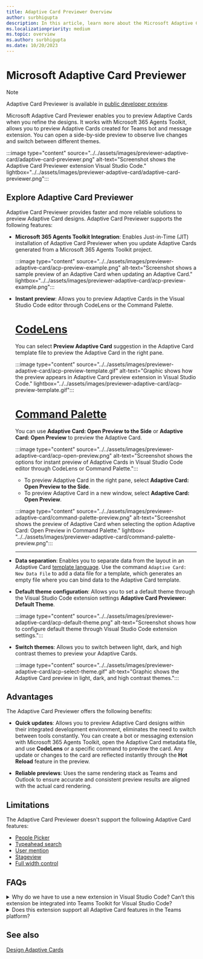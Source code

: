 ```yaml
---
title: Adaptive Card Previewer Overview
author: surbhigupta
description: In this article, learn more about the Microsoft Adaptive Card previewer, features, advantages, and k=limitations of the Adaptive Card Previewer.
ms.localizationpriority: medium
ms.topic: overview
ms.author: surbhigupta
ms.date: 10/20/2023
---
```


# Microsoft Adaptive Card Previewer

> [!NOTE]
> Adaptive Card Previewer is available in [public developer preview](../../resources/dev-preview/developer-preview-intro.md).

Microsoft Adaptive Card Previewer enables you to preview Adaptive Cards when you refine the designs. It works with Microsoft 365 Agents Toolkit, allows you to preview Adaptive Cards created for Teams bot and message extension. You can open a side-by-side preview to observe live changes and switch between different themes.

:::image type="content" source="../../assets/images/previewer-adaptive-card/adaptive-card-previewer.png" alt-text="Screenshot shows the Adaptive Card Previewer extension Visual Studio Code." lightbox="../../assets/images/previewer-adaptive-card/adaptive-card-previewer.png":::

## Explore Adaptive Card Previewer

Adaptive Card Previewer provides faster and more reliable solutions to preview Adaptive Card designs. Adaptive Card Previewer supports the following features:

* **Microsoft 365 Agents Toolkit Integration**: Enables Just-in-Time (JIT) installation of Adaptive Card Previewer when you update Adaptive Cards generated from a Microsoft 365 Agents Toolkit project.

  :::image type="content" source="../../assets/images/previewer-adaptive-card/acp-preview-example.png" alt-text="Screenshot shows a sample preview of an Adaptive Card when updating an Adaptive Card." lightbox="../../assets/images/previewer-adaptive-card/acp-preview-example.png":::

* **Instant preview**: Allows you to preview Adaptive Cards in the Visual Studio Code editor through CodeLens or the Command Palette.

  # [CodeLens](#tab/codelens)

   You can select **Preview Adaptive Card** suggestion in the Adaptive Card template file to preview the Adaptive Card in the right pane.

   :::image type="content" source="../../assets/images/previewer-adaptive-card/acp-preview-template.gif" alt-text="Graphic shows how the preview appears in Adaptive Card preview extension in Visual Studio Code." lightbox="../../assets/images/previewer-adaptive-card/acp-preview-template.gif":::

  # [Command Palette](#tab/command-palette)

   You can use **Adaptive Card: Open Preview to the Side** or **Adaptive Card: Open Preview** to preview the Adaptive Card.

   :::image type="content" source="../../assets/images/previewer-adaptive-card/acp-open-preview.png" alt-text="Screenshot shows the options for instant preview of Adaptive Cards in Visual Studio Code editor through CodeLens or Command Palette.":::

  * To preview Adaptive Card in the right pane, select **Adaptive Card: Open Preview to the Side**.
  * To preview Adaptive Card in a new window, select **Adaptive Card: Open Preview**.

   :::image type="content" source="../../assets/images/previewer-adaptive-card/command-palette-preview.png" alt-text="Screenshot shows the preview of Adaptive Card when selecting the option Adaptive Card: Open Preview in Command Palette." lightbox= "../../assets/images/previewer-adaptive-card/command-palette-preview.png":::

   ---

* **Data separation**: Enables you to separate data from the layout in an Adaptive Card [template language](/adaptive-cards/templating/). Use the command `Adaptive Card: New Data File` to add a data file for a template, which generates an empty file where you can bind data to the Adaptive Card template.

* **Default theme configuration**: Allows you to set a default theme through the Visual Studio Code extension settings **Adaptive Card Previewer: Default Theme**.

  :::image type="content" source="../../assets/images/previewer-adaptive-card/acp-default-theme.png" alt-text="Screenshot shows how to configure default theme through Visual Studio Code extension settings.":::

* **Switch themes**: Allows you to switch between light, dark, and high contrast themes to preview your Adaptive Cards.

  :::image type="content" source="../../assets/images/previewer-adaptive-card/acp-select-theme.gif" alt-text="Graphic shows the Adaptive Card preview in light, dark, and high contrast themes.":::

## Advantages

The Adaptive Card Previewer offers the following benefits:

* **Quick updates**: Allows you to preview Adaptive Card designs within their integrated development environment, eliminates the need to switch between tools constantly. You can create a bot or messaging extension with Microsoft 365 Agents Toolkit, open the Adaptive Card metadata file, and use **CodeLens** or a specific command to preview the card. Any update or changes to the card are reflected instantly through the **Hot Reload** feature in the preview.

* **Reliable previews**: Uses the same rendering stack as Teams and Outlook to ensure accurate and consistent preview results are aligned with the actual card rendering.

## Limitations

The Adaptive Card Previewer doesn't support the following Adaptive Card features:

* [People Picker](../../task-modules-and-cards/cards/people-picker.md)
* [Typeahead search](../../task-modules-and-cards/cards/dynamic-search.md)
* [User mention](../../task-modules-and-cards/cards/cards-format.md#microsoft-azure-active-directory-azure-ad-object-id-and-upn-in-user-mention)
* [Stageview](../../task-modules-and-cards/cards/cards-format.md#stageview-for-images-in-adaptive-cards)
* [Full width control](../../task-modules-and-cards/cards/cards-format.md#full-width-adaptive-card)

## FAQs

<details>
<summary>Why do we have to use a new extension in Visual Studio Code? Can’t this extension be integrated into Teams Toolkit for Visual Studio Code?</summary>

Adaptive Card Previewer is a standalone extension because it uses a closed-source package to render the Adaptive Cards to ensure consistent rendering logic with the Teams platform. Microsoft 365 Agents Toolkit is an open-source project and doesn't include dependencies on packages that third-party developers can't access.
<br>
&nbsp;
</details>
<details>
<summary>Does this extension support all Adaptive Card features in the Teams platform?</summary>

No. There are several [limitations](adaptive-card-previewer.md#limitations) that Adaptive Card Previewer extension doesn't support.
<br>
&nbsp;
</details>

## See also

[Design Adaptive Cards](../../task-modules-and-cards/cards/design-effective-cards.md)
